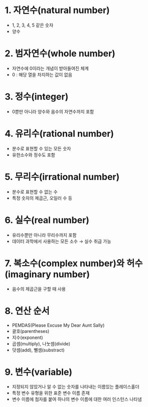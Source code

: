 # 1. 자연수(natural number)

- 1, 2, 3, 4, 5 같은 숫자
- 양수

# 2. 범자연수(whole number)

- 자연수에 0이라는 개념이 받아들여진 체계
- 0 : 해당 열을 차지하는 값이 없음

# 3. 정수(integer)

- 0뿐만 아니라 양수와 음수의 자연수까지 포함

# 4. 유리수(rational number)

- 분수로 표현할 수 있는 모든 숫자
- 유한소수와 정수도 포함

# 5. 무리수(irrational number)

- 분수로 표현할 수 없는 수
- 특정 숫자의 제곱근, 오일러 수 등

# 6. 실수(real number)

- 유리수뿐만 아니라 무리수까지 포함
- 데이터 과학에서 사용하는 모든 소수 → 실수 취급 가능

# 7. 복소수(complex number)와 허수(imaginary number)

- 음수의 제곱근을 구할 때 사용

# 8. 연산 순서

- PEMDAS(Please Excuse My Dear Aunt Sally)
- 괄호(parentheses)
- 지수(exponent)
- 곱셈(multiply), 나눗셈(divide)
- 덧셈(add), 뺄셈(substract)

# 9. 변수(variable)

- 지정되지 않았거나 알 수 없는 숫자를 나타내는 이름있는 플레이스홀더
- 특정 변수 유형을 위한 표준 변수 이름 존재
- 변수 이름에 첨자를 붙여 하나의 변수 이름에 대한 여러 인스턴스 나타냄